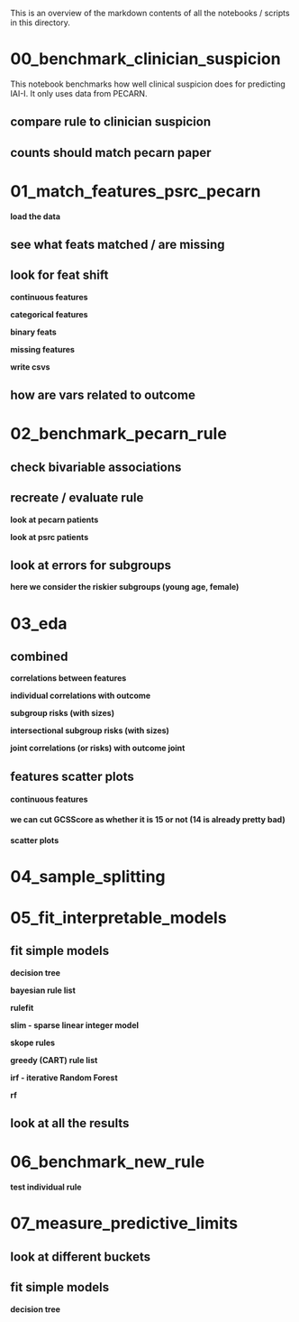 This is an overview of the markdown contents of all the notebooks / scripts in this directory.
# 00_benchmark_clinician_suspicion


This notebook benchmarks how well clinical suspicion does for predicting IAI-I. It only uses data from PECARN.

## compare rule to clinician suspicion

## counts should match pecarn paper

# 01_match_features_psrc_pecarn


**load the data**

## see what feats matched / are missing

## look for feat shift

**continuous features**

**categorical features**

**binary feats**

**missing features**

**write csvs**

## how are vars related to outcome

# 02_benchmark_pecarn_rule


## check bivariable associations

## recreate / evaluate rule

**look at pecarn patients**

**look at psrc patients**

## look at errors for subgroups
**here we consider the riskier subgroups (young age, female)**

# 03_eda


## combined

**correlations between features**

**individual correlations with outcome**

**subgroup risks (with sizes)**

**intersectional subgroup risks (with sizes)**

**joint correlations (or risks) with outcome joint**

## features scatter plots

#### continuous features

**we can cut GCSScore as whether it is 15 or not (14 is already pretty bad)**

#### scatter plots

# 04_sample_splitting


# 05_fit_interpretable_models


## fit simple models

**decision tree**

**bayesian rule list**

**rulefit**

**slim - sparse linear integer model**

**skope rules**

**greedy (CART) rule list**

**irf - iterative Random Forest**

**rf**

## look at all the results

# 06_benchmark_new_rule


**test individual rule**

# 07_measure_predictive_limits


## look at different buckets

## fit simple models

**decision tree**

